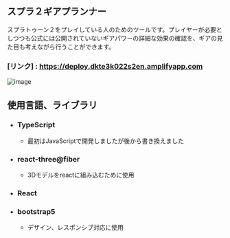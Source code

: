 ## スプラ２ギアプランナー

スプラトゥーン２をプレイしている人のためのツールです。プレイヤーが必要としつつも公式には公開されていないギアパワーの詳細な効果の確認を、ギアの見た目も考えながら行うことができます。

### [リンク] : https://deploy.dkte3k022s2en.amplifyapp.com

![image](https://user-images.githubusercontent.com/87051431/161417158-5f80b6ba-c3e7-4d68-b55e-a37b4feaee74.png)

## 使用言語、ライブラリ
- ### TypeScript
  - 最初はJavaScriptで開発しましたが後から書き換えました 
- ### react-three@fiber
  - 3Dモデルをreactに組み込むために使用 
- ### React
- ### bootstrap5
  - デザイン、レスポンシブ対応に使用
